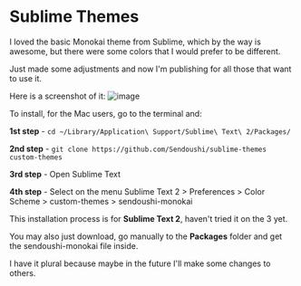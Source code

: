 Sublime Themes
==============

I loved the basic Monokai theme from Sublime, which by the way is awesome, but there were some colors that I would prefer to be different.

Just made some adjustments and now I'm publishing for all those that want to use it.

Here is a screenshot of it:
![image](https://github.com/Sendoushi/sendoushi-sublime-themes/blob/master/screen.png)

To install, for the Mac users, go to the terminal and:

**1st step** - `cd ~/Library/Application\ Support/Sublime\ Text\ 2/Packages/`

**2nd step** - `git clone https://github.com/Sendoushi/sublime-themes custom-themes`

**3rd step** - Open Sublime Text

**4th step** - Select on the menu Sublime Text 2 > Preferences > Color Scheme > custom-themes > sendoushi-monokai

This installation process is for **Sublime Text 2**, haven't tried it on the 3 yet.

You may also just download, go manually to the **Packages** folder and get the sendoushi-monokai file inside.

I have it plural because maybe in the future I'll make some changes to others.

